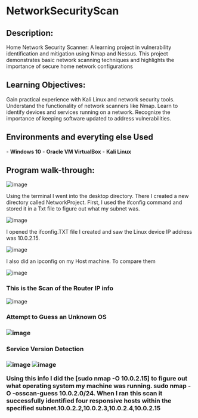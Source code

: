 <h1>NetworkSecurityScan</h1>

<h2>Description:</h2>
Home Network Security Scanner: A learning project in vulnerability identification and mitigation using Nmap and Nessus. This project demonstrates basic network scanning techniques and highlights the importance of secure home network configurations

<h2>Learning Objectives:</h2>
Gain practical experience with Kali Linux and network security tools.
Understand the functionality of network scanners like Nmap.
Learn to identify devices and services running on a network.
Recognize the importance of keeping software updated to address vulnerabilities.


<h2>Environments and everyting else Used </h2>
- <b>Windows 10</b> 
- <b>Oracle VM VirtualBox</b> 
- <b>Kali Linux </b> 

<h2>Program walk-through:</h2>

![image](https://github.com/JoseN2/NetworkSecurityScan/assets/87278438/1dda1a46-ec1c-4393-bf74-a5e0fd87e011)

Using the terminal I went into the desktop directory. There I created a new directory called NetworkProject. First, I used the ifconfig command and stored it in a Txt file to figure out what my subnet was. 


![image](https://github.com/JoseN2/NetworkSecurityScan/assets/87278438/0f841c66-749c-4152-bc95-148c1b03d544)

I opened the ifconfig.TXT file I created and saw the Linux device IP address was 10.0.2.15.

![image](https://github.com/JoseN2/NetworkSecurityScan/assets/87278438/e873f103-ad5c-4a1b-a2c6-47a267edbfdc)

I also did an ipconfig on my Host machine. To compare them

![image](https://github.com/JoseN2/NetworkSecurityScan/assets/87278438/470875f0-58db-41ba-8c34-57806ba37291)
<h3>  This is the Scan of the Router IP info</h3>

![image](https://github.com/JoseN2/NetworkSecurityScan/assets/87278438/a7f3b5fd-b578-4239-ba8f-f3fb46e9609a)
<h3>Attempt to Guess an Unknown OS  <h3>

![image](https://github.com/JoseN2/NetworkSecurityScan/assets/87278438/6a89ddb0-2575-4728-99d0-4c1d27797a0d)
<h3>Service Version Detection<h3>


![image](https://github.com/JoseN2/NetworkSecurityScan/assets/87278438/faf65c8b-50f4-40c2-8d6a-a6ceda9ec059)
![image](https://github.com/JoseN2/NetworkSecurityScan/assets/87278438/83b54d44-dd1b-40fa-b349-554627f77835)


Using this info I did the [sudo nmap -O  10.0.2.15] to figure out what operating system my machine was running.
sudo nmap -O -osscan-guess 10.0.2.0/24. When I ran this scan it successfully identified four responsive hosts within the specified subnet.10.0.2.2,10.0.2.3,10.0.2.4,10.0.2.15
